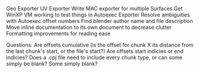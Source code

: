Geo Exporter
UV Exporter
    Write MAC exporter for multiple Surfaces
Get WinXP VM working to test things in
Autoexec Exporter
    Resolve ambiguities with Autoexec offset numbers
    Find blender author name and file description
Move inline documentation to its own document to decrease clutter
Formatting improvements for reading ease


Questions:
Are offsets cumulative (is the offset for chunk X its distance from the last chunk's start, or the file's start?)
Are offsets start indicies or end indicies?
Does a .cpj file need to include every chunk type, or can some simply be blank?
    Some simply blank?